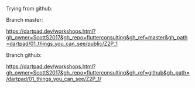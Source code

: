 Trying from github:

Branch master:

https://dartpad.dev/workshops.html?gh_owner=ScottS2017&gh_repo=flutterconsulting&gh_ref=master&gh_path=dartpad/01_things_you_can_see/public/Z2P_1

Branch github:

https://dartpad.dev/workshops.html?gh_owner=ScottS2017&gh_repo=flutterconsulting&gh_ref=github&gh_path=/dartpad/01_things_you_can_see/Z2P_1/